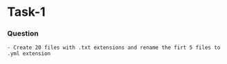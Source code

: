 # Task-1

### Question
    - Create 20 files with .txt extensions and rename the firt 5 files to .yml extension